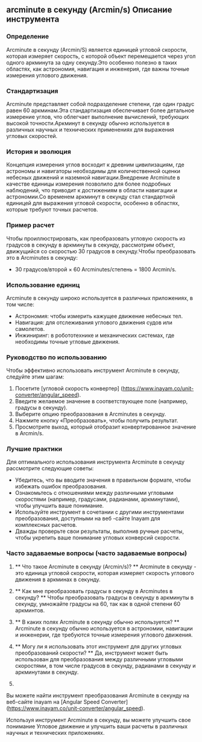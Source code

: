 ## arcminute в секунду (Arcmin/s) Описание инструмента

### Определение
Arcminute в секунду (Arcmin/S) является единицей угловой скорости, которая измеряет скорость, с которой объект перемещается через угол одного аркминута за одну секунду.Это особенно полезно в таких областях, как астрономия, навигация и инженерия, где важны точные измерения углового движения.

### Стандартизация
Arcminute представляет собой подразделение степени, где один градус равен 60 аркминам.Эта стандартизация обеспечивает более детальное измерение углов, что облегчает выполнение вычислений, требующих высокой точности.Аркминут в секунду обычно используется в различных научных и технических применениях для выражения угловых скоростей.

### История и эволюция
Концепция измерения углов восходит к древним цивилизациям, где астрономы и навигаторы необходимы для количественной оценки небесных движений и наземной навигации.Внедрение Arcminute в качестве единицы измерения позволило для более подробных наблюдений, что приводит к достижениям в области навигации и астрономии.Со временем аркминут в секунду стал стандартной единицей для выражения угловой скорости, особенно в областях, которые требуют точных расчетов.

### Пример расчет
Чтобы проиллюстрировать, как преобразовать угловую скорость из градусов в секунду в аркминуты в секунду, рассмотрим объект, движущийся со скоростью 30 градусов в секунду.Чтобы преобразовать это в Arcminutes в секунду:
- 30 градусов/второй × 60 Arcminutes/степень = 1800 Arcmin/s.

### Использование единиц
Arcminute в секунду широко используется в различных приложениях, в том числе:
- Астрономия: чтобы измерить кажущее движение небесных тел.
- Навигация: для отслеживания углового движения судов или самолетов.
- Инжиниринг: в робототехнике и механических системах, где необходимы точные угловые движения.

### Руководство по использованию
Чтобы эффективно использовать инструмент Arcminute в секунду, следуйте этим шагам:
1. Посетите [угловой скорость конвертер] (https://www.inayam.co/unit-converter/angular_speed).
2. Введите желаемое значение в соответствующее поле (например, градусы в секунду).
3. Выберите опцию преобразования в Arcminutes в секунду.
4. Нажмите кнопку «Преобразовать», чтобы получить результат.
5. Просмотрите выход, который отобразит конвертированное значение в Arcmin/s.

### Лучшие практики
Для оптимального использования инструмента Arcminute в секунду рассмотрите следующие советы:
- Убедитесь, что вы вводите значения в правильном формате, чтобы избежать ошибок преобразования.
- Ознакомьтесь с отношениями между различными угловыми скоростями (например, градусами, радианами, аркминутами), чтобы улучшить ваше понимание.
- Используйте инструмент в сочетании с другими инструментами преобразования, доступными на веб -сайте Inayam для комплексных расчетов.
- Дважды проверьте свои результаты, выполнив ручные расчеты, чтобы укрепить ваше понимание угловых конверсий скорости.

### Часто задаваемые вопросы (часто задаваемые вопросы)

1. ** Что такое Arcminute в секунду (Arcmin/s)? **
Arcminute в секунду - это единица угловой скорости, которая измеряет скорость углового движения в аркминах в секунду.

2. ** Как мне преобразовать градусы в секунду в Arcminutes в секунду? **
Чтобы преобразовать градусы в секунду в аркминуты в секунду, умножайте градусы на 60, так как в одной степени 60 аркминтов.

3. ** В каких полях Arcminute в секунду обычно используется? **
Arcminute в секунду обычно используется в астрономии, навигации и инженерии, где требуются точные измерения углового движения.

4. ** Могу ли я использовать этот инструмент для других угловых преобразований скорости? **
Да, инструмент может быть использован для преобразования между различными угловыми скоростями, в том числе градусов в секунду, радианами в секунду и аркминутами в секунду.

5.
Вы можете найти инструмент преобразования Arcminute в секунду на веб-сайте inayam на [Angular Speed ​​Converter] (https://www.inayam.co/unit-converter/angular_speed).

Используя инструмент Arcminute в секунду, вы можете улучшить свое понимание Угловое движение и улучшить ваши расчеты в различных научных и технических приложениях.